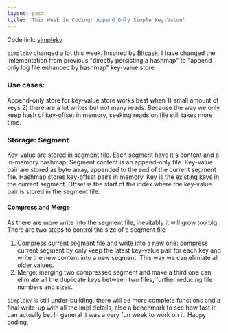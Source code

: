 ```yaml
---
layout: post
title: 'This Week in Coding: Append Only Simple Key-Value' 
---
```


Code link: [simplekv](https://github.com/ziyw/simplekv)

`simplekv` changed a lot this week. 
Inspired by [Bitcask](https://docs.riak.com/riak/kv/2.2.3/setup/planning/backend/bitcask/index.html), I have changed the imlementation from previous "directly persisting a hashmap" to "append only log file enhanced by hashmap" key-value store. 

### Use cases: 
Append-only store for key-value store works best when 1) small amount of keys 2) there are a lot writes but not many reads. Because the way we only keep hash of key-offset in memory, seeking reads on file still takes more time. 

### Storage: Segment
Key-value are stored in segment file. Each segment have it's content and a in-memory hashmap. 
Segment content is an append-only file. Key-value pair are stored as byte array, appended to the end of the current segment file. 
Hashmap stores key-offset pairs in memory. Key is the existing keys in the current segment. Offset is the start of the index where the key-value pair is stored in the segment file. 

#### Compress and Merge 
As there are more write into the segment file, inevitably it will grow too big. 
There are two steps to control the size of a segment file 
1. Compress current segment file and write into a new one: compress current segment by only keep the latest key-value pair for each key and write the new content into a new segment. This way we can elimiate all older values. 
2. Merge: merging two compressed segment and make a third one can elimiate all the duplicate keys between two files, further reducing file numbers and sizes. 

`simplekv` is still under-building, there will be more complete functions and a final write-up with all the impl details, also a benchmark to see how fast it can actually be. 
In general it was a very fun week to work on it. Happy coding.